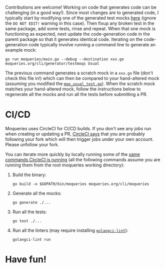 Contributions are welcome! Working on code that generates code can be challenging (in a good way!). Since most changes are to generated code, I typically start by modifying one of the generated test mocks [here](generator/testmoqs) (ignore the `DO NOT EDIT!` warning in this case). Then fixup any broken test in the same package, add some tests, rinse and repeat. When that one mock is functioning as expected, next update the code-generation code in the parent package so that it generates identical code. Iterating on the code-generation code typically involve running a command line to generate an example mock:
```shell
go run moqueries/main.go --debug --destination xxx.go moqueries.org/cli/generator/testmoqs Usual
```

The previous command generates a scratch mock in a `xxx.go` file (don't check this file in!) which can then be compared to your hand-altered mock (assuming you modified the [`moq_usual_test.go`](generator/testmoqs/moq_usual_test.go)). When the scratch mock matches your hand-altered mock, follow the instructions below to regenerate all the mocks and run all the tests before submitting a PR.

# CI/CD
Moqueries uses CircleCI for CI/CD builds. If you don't see any jobs run when creating or updating a PR, [CircleCI says](https://circleci.com/docs/2.0/oss/#build-pull-requests-from-forked-repositories) that you are probably following your fork which will then trigger jobs under your own account. Please unfollow your fork.

You can iterate more quickly by locally running some of the [same commands CircleCI is running](.circleci/config.yml) (all the following commands assume you are running them from the root moqueries working directory):
1. Build the binary:
    ```shell
    go build -o $GOPATH/bin/moqueries moqueries.org/cli/moqueries
    ```
2. Generate all the mocks:
    ```shell
    go generate ./...
    ```
3. Run all the tests:
    ```shell
    go test ./...
    ```
4. Run all the linters (may require installing [`golangci-lint`](https://golangci-lint.run/usage/install/#local-installation)):
    ```shell
    golangci-lint run
    ```

# Have fun!
